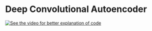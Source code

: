 # Deep Convolutional Autoencoder

[![See the video for better explanation of code](https://img.youtube.com/vi/P2lYhhCZ0Vg/0.jpg)](https://www.youtube.com/watch?v=P2lYhhCZ0Vg)